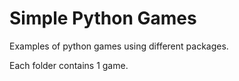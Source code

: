 Simple Python Games
===================

Examples of python games using different packages.

Each folder contains 1 game.